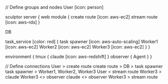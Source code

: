 // Define groups and nodes
User [icon: person]


sculptor server {
  web module {
    create route [icon: aws-ec2]
    stream route [icon: aws-rds]
  }

  DB

  task_service [color: red] {
    task spawner [icon: aws-auto-scaling]
    Worker1 [icon: aws-ec2]
    Worker2 [icon: aws-ec2]
    Worker3 [icon: aws-ec2]
  }
}

environment {
  tmux {
    claude [icon: aws-redshift]
  }
  observer {
    Agent
  }
}


// Define connections
User > create route
create route > DB > task spawner
task spawner > Worker1, Worker2, Worker3
User < stream route
Worker3 > claude
Worker3 <> observer
claude <> observer
Worker3 > stream route
